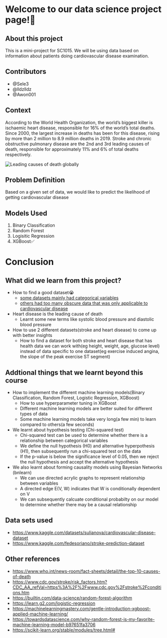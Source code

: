 # Welcome to our data science project page!:wave:


## About this project
This is a mini-project for SC1015. We will be using data based on information about patients doing cardiovascular disease examination.


## Contributors

- @Sele3 
- @lldzlldz 
- @Awon001

## Context
According to the World Health Organization, the world’s biggest killer is ischaemic heart disease, responsible for 16% of the world’s total deaths. Since 2000, the largest increase in deaths has been for this disease, rising by more than 2 million to 8.9 million deaths in 2019. Stroke and chronic obstructive pulmonary disease are the 2nd and 3rd leading causes of death, responsible for approximately 11% and 6% of total deaths respectively.

![Leading causes of death globally](https://lh3.googleusercontent.com/tsJMRht1HYVqW7F7dweI8Yb97ZdMoGrRuNzkIKbZOZ2DOf80e7em-V3XkGgO0ufCLZVCTB04p0PJBq0c3JKc-N5WeOnPAgOL3_-tBrE54XQeoynI_U9svy1LLrIRZ6-_1dRUMOM)

## Problem Definition
Based on a given set of data, we would like to predict the likelihood of getting cardiovascular disease

## Models Used
1. Binary Classification
2. Random Forest
3. Logisitic Regression 
4. XGBoost:white_check_mark:

# Conclusion

## What did we learn from this project?
- How to find a good dataset:sob:
    - [some datasets mainly had categorical variables](https://www.kaggle.com/datasets/shivamb/netflix-shows)
    - [others had too many obscure data that was only applicable to cardiovascular disease](https://www.kaggle.com/datasets/johnsmith88/heart-disease-dataset)
- Heart disease is the leading cause of death 
    - Learnt some new terms like systolic blood pressure and diastolic blood pressure 
- How to use 2 different datasets(stroke and heart disease) to come up with better insights
    - How to find a dataset for both stroke and heart disease that has health data we can work with(eg height, weight, age, glucose level) instead of data specific to one dataset(eg exercise induced angina, the slope of the peak exercise ST segment)

## Addtional things that we learnt beyond this course
- How to implement the different machine learning models(Binary Classification, Random Forest, Logistic Regression, XGBoost)
    - How to use hyperparameter tuning in XGBoost
    - Different machine learning models are better suited for different types of data
    - Some machine learning models take very long(a few min) to learn compared to others(a few seconds)
- We learnt about hypothesis testing (Chi-squared test)
    - Chi-squared test can be used to determine whether there is a relationship between categorical variables
    - We define the null hypothesis (H0) and alternative hyperpothesis (H1), then subsequently run a chi-squared test on the data
    - If the p-value is below the significance level of 0.05, then we reject the null hypothesis and accept the alternative hypothesis
- We also learnt about forming causality models using Bayesian Networks (bnlearn)
    - We can use directed acrylic graphs to represent relationship between variables
    - A directed edge E(V, W) indicates that W is conditionally dependent on V
    - We can subsequently calcuate conditional probabilty on our model to determine whether there may be a causal relationship

## Data sets used
- https://www.kaggle.com/datasets/sulianova/cardiovascular-disease-dataset
- https://www.kaggle.com/fedesoriano/stroke-prediction-dataset 

## Other references
- https://www.who.int/news-room/fact-sheets/detail/the-top-10-causes-of-death
- https://www.cdc.gov/stroke/risk_factors.htm?CDC_AA_refVal=https%3A%2F%2Fwww.cdc.gov%2Fstroke%2Fconditions.htm
- https://builtin.com/data-science/random-forest-algorithm
- https://learn.g2.com/logistic-regression
- https://machinelearningmastery.com/gentle-introduction-xgboost-applied-machine-learning/
- https://towardsdatascience.com/why-random-forest-is-my-favorite-machine-learning-model-b97651fa3706
- https://scikit-learn.org/stable/modules/tree.html#

